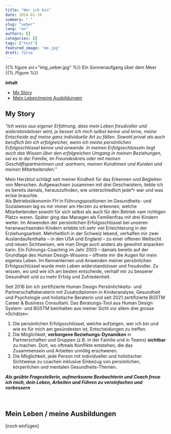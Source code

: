 ```yaml
---
title: "Wer ich bin"
date: 2024-01-10
summary: " "
slug: "ueber"
lang: "en"
authors: []
categories: []
tags: ["test"]
featured_image: "me.jpg"
draft: false
---
```


{{% figure src="img_ueber.jpg" %}} Ein Sonnenaufgang über dem Meer {{% /figure %}} 
<br>

**inhalt**  
- [My Story](#my-story)
- [Mein Leben/meine Ausbildungen](#mein-leben--meine-ausbildungen)


## My Story  

*"Ich weiss aus eigener Erfahrung, dass mein Leben freudvoller und widerstandsloser wird, je besser ich mich selbst kenne und lerne, meine Entscheide auf meine ganz individuelle Art zu fällen. Sowohl privat als auch beruflich bin ich erfolgreicher, wenn ich meine persönlichen Erfolgsschlüssel kenne und anwende. In meinen Erfolgsschlüsseln liegt auch das Wissen über den erfolgreichen Umgang in meinen Beziehungen, sei es in der Familie, im Freundeskreis oder mit meinen Geschäftspartnerinnen und -partnern, meinen Kundinnen und Kunden und meinen Mitarbeitenden."*

Mein Herzblut schlägt seit meiner Kindheit für das Erkennen und Begleiten von Menschen. Aufgewachsen zusammen mit drei Geschwistern, liebte ich es bereits damals, herauszufinden, wie unterschiedlich jede*r war und was er/sie brauchte.  
Als Betriebsökonomin FH in Führungspositionen im Gesundheits- und Sozialwesen lag es mir immer am Herzen zu erkennen, welche Mitarbeitenden sowohl für sich selbst als auch für den Betrieb «am richtigen Platz» waren. Später ging das Managen als Familienfrau mit drei Kindern weiter. Im Anwenden der persönlichen Erfolgsschlüssel bei unseren heranwachsenden Kindern erlebte ich sehr viel Erleichterung in der Erziehungsarbeit. Mehrheitlich in der Schweiz lebend, verhalfen mir zwei Auslandaufenthalte – in den USA und England – zu einer offenen Weltsicht und neuen Sichtweisen, wie man Dinge auch anders als gewohnt anpacken kann.
Ein Führungs-Coaching im Jahr 2003 – damals bereits auf der Grundlage des Human Design-Wissens – öffnete mir die Augen für mein eigenes Leben. Im Kennenlernen und Anwenden meiner persönlichen Erfolgsschlüssel wurde mein Leben widerstandsloser und freudvoller. Zu wissen, wo und wie ich am besten entscheide, verhalf mir zu besserer Gesundheit und zu mehr Erfolg und Zufriedenheit. 

Seit 2016 bin ich zertifizierte Human Design Persönlichkeits- und Partnerschaftsberaterin mit Zusatzdiplomen in Kinderanalyse, Gesundheit und Psychologie und holistische Beraterin und seit 2021 zertifizierte BG5TM Career & Business Consultant. 
Das Beratungs-Tool aus Human Design System- und BG5TM beinhalten aus meiner Sicht vor allem drei grosse «Schätze»: 
1.	Die persönlichen Erfolgsschlüssel, welche aufzeigen, wer ich bin und wie es für mich am gesündesten ist, Entscheidungen zu treffen.
2.	Die Möglichkeit, __verborgene Beziehungs-Dynamiken__ in Partnerschaften und Gruppen (z.B. in der Familie und in Teams) __sichtbar__ zu machen. Dort, wo oftmals Konflikte entstehen, die das Zusammensein und Arbeiten unnötig erschweren. 
3.	Die Möglichkeit, jede Person mit individueller und holistischer Sichtweise zu coachen inklusive Einbezug von persönlichen, körperlichen und mentalen Gesundheits-Themen.

***Als geübte Fragestellerin, aufmerksame Beobachterin und Coach freue ich mich, dein Leben, Arbeiten und Führen zu vereinfachen und verbessern***  

<br>  

## Mein Leben / meine Ausbildungen

[noch einfügen]  
